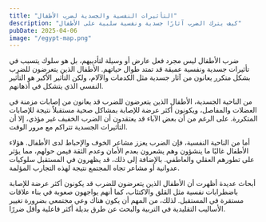 ```yaml
---
title: "التأثيرات النفسية والجسدية لضرب الأطفال"
description: "كيف يترك الضرب آثارًا جسدية ونفسية سلبية على الأطفال"
pubDate: 2025-04-06
image: "/egypt-map.png"
---
```


ضرب الأطفال ليس مجرد فعل عارض أو وسيلة لتأديبهم، بل هو سلوك يتسبب في تأثيرات جسدية ونفسية عميقة قد تمتد طوال حياتهم. الأطفال الذين يتعرضون للضرب بشكل متكرر يعانون من آثار جسدية مثل الكدمات والآلام، ولكن التأثير الأكبر هو التأثير النفسي الذي يتشكل في أذهانهم.

من الناحية الجسدية، الأطفال الذين يتعرضون للضرب قد يعانون من إصابات مزمنة في العضلات والمفاصل، ويكونون أكثر عرضة للإصابة بمشاكل صحية مستقبلاً نتيجة للإصابات المتكررة. على الرغم من أن بعض الآباء قد يعتقدون أن الضرب الخفيف غير مؤذي، إلا أن التأثيرات الجسدية تتراكم مع مرور الوقت.

أما من الناحية النفسية، فإن الضرب يعزز مشاعر الخوف والإحباط لدى الأطفال. هؤلاء الأطفال غالبًا ما ينشؤون وهم يشعرون بعدم الأمان وعدم الثقة فيمن حولهم، مما يؤثر على تطورهم العقلي والعاطفي. بالإضافة إلى ذلك، قد يظهرون في المستقبل سلوكيات عدوانية أو مشاعر تجاه المجتمع نتيجة لهذه التجارب المؤلمة.

أبحاث عديدة أظهرت أن الأطفال الذين يتعرضون للضرب قد يكونون أكثر عرضة للإصابة باضطرابات نفسية مثل القلق والاكتئاب، كما أنهم يواجهون صعوبة في بناء علاقات مستقرة في المستقبل. لذلك، من المهم أن يكون هناك وعي مجتمعي بضرورة تغيير الأساليب التقليدية في التربية والبحث عن طرق بديلة أكثر فاعلية وأقل ضررًا.
